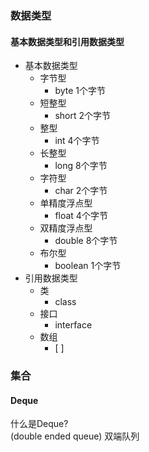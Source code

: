 ### 数据类型
#### 基本数据类型和引用数据类型
- 基本数据类型
	- 字节型
		- byte 1个字节
	- 短整型
		- short 2个字节
	- 整型
		- int 4个字节
	- 长整型
		- long 8个字节
	- 字符型
		- char 2个字节
	- 单精度浮点型
		- float 4个字节
	- 双精度浮点型
		- double 8个字节
	- 布尔型
		- boolean 1个字节
- 引用数据类型
	- 类
		- class
	- 接口
		- interface
	- 数组
		- [ ]


### 集合



#### Deque
什么是Deque?  
(double ended queue) 双端队列
